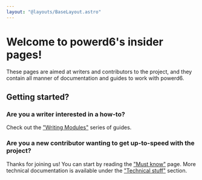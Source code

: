 ```yaml
---
layout: "@layouts/BaseLayout.astro"
---
```


# Welcome to powerd6's insider pages!

These pages are aimed at writers and contributors to the project, and they contain all manner of documentation and guides to work with powerd6.

## Getting started?

### Are you a writer interested in a how-to?

Check out the ["Writing Modules"](/writers/writing-modules) series of guides.

### Are you a new contributor wanting to get up-to-speed with the project?

Thanks for joining us! You can start by reading the ["Must know"](/contributors/must-know) page. More technical documentation is available under the ["Technical stuff"](/contributors/technical-stuff) section.
